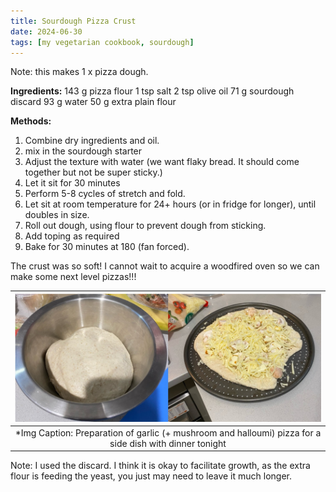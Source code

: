 ```yaml
--- 
title: Sourdough Pizza Crust
date: 2024-06-30
tags: [my vegetarian cookbook, sourdough]
---
```

Note: this makes 1 x pizza dough. 

**Ingredients:**
143 g pizza flour 
1 tsp salt
2 tsp olive oil
71 g sourdough discard
93 g water
50 g extra plain flour 

**Methods:**
1. Combine dry ingredients and oil.
2. mix in the sourdough starter
3. Adjust the texture with water (we want flaky bread. It should come together but not be super sticky.) 
4. Let it sit for 30 minutes
5. Perform 5-8 cycles of stretch and fold. 
6. Let sit at room temperature for 24+ hours (or in fridge for longer), until doubles in size.
7. Roll out dough, using flour to prevent dough from sticking. 
8. Add toping as required
9. Bake for 30 minutes at 180 (fan forced).

The crust was so soft! I cannot wait to acquire a woodfired oven so we can make some next level pizzas!!! 

|![](./img/pizza.jpeg)|
|:---:|
|*Img Caption: Preparation of garlic (+ mushroom and halloumi) pizza for a side dish with dinner tonight |

Note: I used the discard. I think it is okay to facilitate growth, as the extra flour is feeding the yeast, you just may need to leave it much longer. 